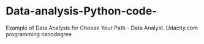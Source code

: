 # Data-analysis-Python-code-
Example of Data Analysis for Choose Your Path - Data Analyst. Udacity.com programming nanodegree
